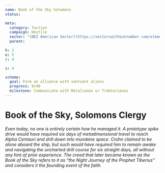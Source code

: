 ```yaml
---
name: Book of the Sky Solomons
status:

meta:
  category: faction
  campaign: Hostile
  sector: "[NEZ American Sector](https://sectorswithoutnumber.com/elements/E9FKrPjS8tsRmoryYMpe/faction) "
  parent: 

h: 2
e: 5
r: 4

s: 4

scheme:
  goal: Form an alliance with sentient aliens
  progress: 9/40
  milestone: Communicate with Metalianos or Traktorianos
---
```


# Book of the Sky, Solomons Clergy

*Even today, no one is entirely certain how he managed it. A prototype spike drive would have required six days of metadimensional travel to reach Alpha Centauri and drill down into mundane space. Crohn claimed to be alone aboard the ship, but such would have required him to remain awake and navigating the uncharted drill course for six straight days, all without any hint of prior experience. The creed that later became known as the Book of the Sky refers to it as “the Night Journey of the Prophet Tiberius” and considers it the founding event of the faith.*